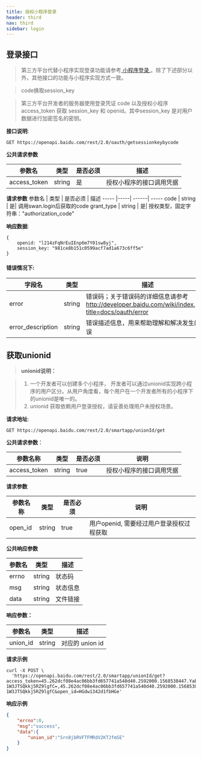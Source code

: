 ```yaml
---
title: 授权小程序登录
header: third
nav: third
sidebar: login
---
```



## 登录接口

> 第三方平台代替小程序实现登录功能请参考<a href="https://smartprogram.baidu.com/docs/develop/api/open_log/#swan-login"> 小程序登录 </a> 。除了下述部分以外，其他接口的功能与小程序实现方式一致。

> code换取session_key

> 第三方平台开发者的服务器使用登录凭证 code 以及授权小程序 access_token 获取 session_key 和 openid。其中session_key 是对用户数据进行加密签名的密钥。

**接口说明**:

```
GET https://openapi.baidu.com/rest/2.0/oauth/getsessionkeybycode
```

**公共请求参数**

参数名 | 类型 | 是否必须 | 描述
----- |-----| ------| -----
access\_token|string | 是 | 授权小程序的接口调用凭据 

**请求参数**
参数名 | 类型 | 是否必须 | 描述
----- |-----| ------| -----
code | string | 是| 调用swan.login后获取的code
grant_type | string | 是| 授权类型，固定字符串："authorization_code"

**响应数据**:

```
{
    openid: "l214zFqNrEuIEnp6m7Y01sw8yj",
    session_key: "981ce8b151c0599acf7ad1a673c6ff5e"
}
```
#### 错误情况下:

字段名   | 类型 | 描述
------ | -----| ----
error | string | 错误码；关于错误码的详细信息请参考 http://developer.baidu.com/wiki/index.php?title=docs/oauth/error
error\_description | string | 错误描述信息，用来帮助理解和解决发生的错误


## 获取unionid

> **unionid说明：**

>1.  一个开发者可以创建多个小程序， 开发者可以通过unionid实现跨小程序的用户区分。从用户角度看，每个用户在一个开发者所有的小程序下的unionid是唯一的。
>2. unionid 获取依赖用户登录授权，请妥善处理用户未授权场景。

**请求地址**:

```
GET https://openapi.baidu.com/rest/2.0/smartapp/unionId/get
```

**公共请求参数**：

| 参数名称     | 类型   | 是否必须 | 说明                                                         |
| ------------ | ------ | -------- | ------------------------------------------------------------ |
| access_token | string | true     | 授权小程序的接口调用凭据                                     |

**请求参数**

| 参数名称     | 类型   | 是否必须 | 说明                                                         |
| ------------ | ------ | -------- | ------------------------------------------------------------ |
| open_id      | string | true     | 用户openid, 需要经过用户登录授权过程获取 |

**公共响应参数**

| 参数名 | 类型   | 描述     |
| ------ | ------ | -------- |
| errno  | string | 状态码   |
| msg    | string | 状态信息 |
| data   | string | 文件链接 |

**响应参数：**

| 参数名   | 类型   | 描述            |
| -------- | ------ | --------------- |
| union_id | string | 对应的 union id |
**请求示例** 

```shell
curl -X POST \
  'https://openapi.baidu.com/rest/2.0/smartapp/unionId/get?access_token=45.262dcf08e4ac06bb3fd657741a540d40.2592000.1568538447.YaEGtZv0CrUcnG0OokJV4w-1W3JTSQkkj5RZ9lgfC=,45.262dcf08e4ac06bb3fd657741a540d40.2592000.1568538447.YaEGtZv0CrUcnG0OokJV4w-1W3JTSQkkj5RZ9lgfC&open_id=HGdw1342d1fbHGe'
```
**响应示例**

```json
{
    "errno":0,
    "msg":"success",
    "data":{
        "union_id":"Srn8jbRVFTFMRdV2KTJfmSE"
    }
}
```


